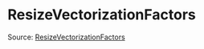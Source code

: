 # ResizeVectorizationFactors

Source: [ResizeVectorizationFactors](../csrc/scheduler/compile_time_info.h#L112)
